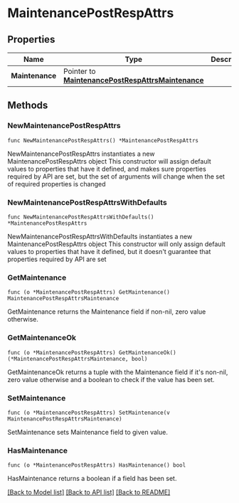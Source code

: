 # MaintenancePostRespAttrs

## Properties

Name | Type | Description | Notes
------------ | ------------- | ------------- | -------------
**Maintenance** | Pointer to [**MaintenancePostRespAttrsMaintenance**](MaintenancePostRespAttrsMaintenance.md) |  | [optional] 

## Methods

### NewMaintenancePostRespAttrs

`func NewMaintenancePostRespAttrs() *MaintenancePostRespAttrs`

NewMaintenancePostRespAttrs instantiates a new MaintenancePostRespAttrs object
This constructor will assign default values to properties that have it defined,
and makes sure properties required by API are set, but the set of arguments
will change when the set of required properties is changed

### NewMaintenancePostRespAttrsWithDefaults

`func NewMaintenancePostRespAttrsWithDefaults() *MaintenancePostRespAttrs`

NewMaintenancePostRespAttrsWithDefaults instantiates a new MaintenancePostRespAttrs object
This constructor will only assign default values to properties that have it defined,
but it doesn't guarantee that properties required by API are set

### GetMaintenance

`func (o *MaintenancePostRespAttrs) GetMaintenance() MaintenancePostRespAttrsMaintenance`

GetMaintenance returns the Maintenance field if non-nil, zero value otherwise.

### GetMaintenanceOk

`func (o *MaintenancePostRespAttrs) GetMaintenanceOk() (*MaintenancePostRespAttrsMaintenance, bool)`

GetMaintenanceOk returns a tuple with the Maintenance field if it's non-nil, zero value otherwise
and a boolean to check if the value has been set.

### SetMaintenance

`func (o *MaintenancePostRespAttrs) SetMaintenance(v MaintenancePostRespAttrsMaintenance)`

SetMaintenance sets Maintenance field to given value.

### HasMaintenance

`func (o *MaintenancePostRespAttrs) HasMaintenance() bool`

HasMaintenance returns a boolean if a field has been set.


[[Back to Model list]](../README.md#documentation-for-models) [[Back to API list]](../README.md#documentation-for-api-endpoints) [[Back to README]](../README.md)


